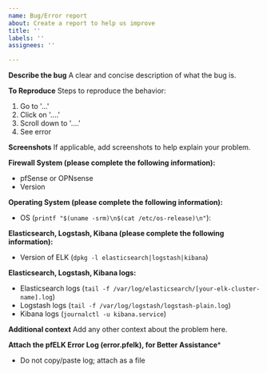 ```yaml
---
name: Bug/Error report
about: Create a report to help us improve
title: ''
labels: ''
assignees: ''

---
```


**Describe the bug**
A clear and concise description of what the bug is.

**To Reproduce**
Steps to reproduce the behavior:
1. Go to '...'
2. Click on '....'
3. Scroll down to '....'
4. See error

**Screenshots**
If applicable, add screenshots to help explain your problem.

**Firewall System (please complete the following information):**
 - pfSense or OPNsense
 - Version 
 
**Operating System (please complete the following information):**
 - OS (`printf "$(uname -srm)\n$(cat /etc/os-release)\n"`):
 
**Elasticsearch, Logstash, Kibana (please complete the following information):**
 - Version of ELK (`dpkg -l elasticsearch|logstash|kibana`)
 
 **Elasticsearch, Logstash, Kibana logs:**
 - Elasticsearch logs (`tail -f /var/log/elasticsearch/[your-elk-cluster-name].log`)
 - Logstash logs (`tail -f /var/log/logstash/logstash-plain.log`)
 - Kibana logs (`journalctl -u kibana.service`)

**Additional context**
Add any other context about the problem here.

**Attach the pfELK Error Log (error.pfelk), for Better Assistance***
 - Do not copy/paste log; attach as a file

